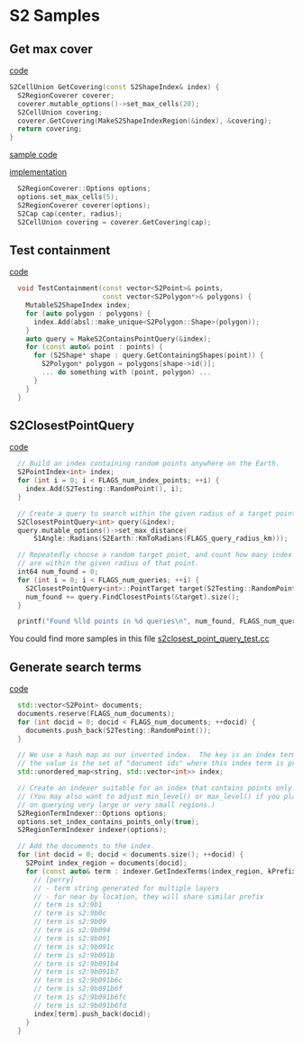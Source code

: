 # S2 Samples

## Get max cover

[code](https://github.com/google/s2geometry/blob/9398b7c8d55c15c4ad7cdc645c482232ea7c087a/src/s2/s2shape_index_region.h#L49
)
```C++
S2CellUnion GetCovering(const S2ShapeIndex& index) {
  S2RegionCoverer coverer;
  coverer.mutable_options()->set_max_cells(20);
  S2CellUnion covering;
  coverer.GetCovering(MakeS2ShapeIndexRegion(&index), &covering);
  return covering;
}
```
[sample code](https://github.com/google/s2geometry/blob/bec06921d72068fb22ef2100830c718659a19b58/src/s2/s2region_coverer.h#L40)

[implementation](https://github.com/google/s2geometry/blob/bec06921d72068fb22ef2100830c718659a19b58/src/s2/s2region_coverer.cc#L240)


```C++
  S2RegionCoverer::Options options;
  options.set_max_cells(5);
  S2RegionCoverer coverer(options);
  S2Cap cap(center, radius);
  S2CellUnion covering = coverer.GetCovering(cap);
```


## Test containment
[code](https://github.com/google/s2geometry/blob/9398b7c8d55c15c4ad7cdc645c482232ea7c087a/src/s2/mutable_s2shape_index.h#L79)

```C++
  void TestContainment(const vector<S2Point>& points,
                       const vector<S2Polygon*>& polygons) {
    MutableS2ShapeIndex index;
    for (auto polygon : polygons) {
      index.Add(absl::make_unique<S2Polygon::Shape>(polygon));
    }
    auto query = MakeS2ContainsPointQuery(&index);
    for (const auto& point : points) {
      for (S2Shape* shape : query.GetContainingShapes(point)) {
        S2Polygon* polygon = polygons[shape->id()];
        ... do something with (point, polygon) ...
      }
    }
  }
```

## S2ClosestPointQuery

[code](https://github.com/google/s2geometry/blob/9398b7c8d55c15c4ad7cdc645c482232ea7c087a/src/s2/s2closest_point_query.h#L150)

```C++
  // Build an index containing random points anywhere on the Earth.
  S2PointIndex<int> index;
  for (int i = 0; i < FLAGS_num_index_points; ++i) {
    index.Add(S2Testing::RandomPoint(), i);
  }

  // Create a query to search within the given radius of a target point.
  S2ClosestPointQuery<int> query(&index);
  query.mutable_options()->set_max_distance(
      S1Angle::Radians(S2Earth::KmToRadians(FLAGS_query_radius_km)));

  // Repeatedly choose a random target point, and count how many index points
  // are within the given radius of that point.
  int64 num_found = 0;
  for (int i = 0; i < FLAGS_num_queries; ++i) {
    S2ClosestPointQuery<int>::PointTarget target(S2Testing::RandomPoint());
    num_found += query.FindClosestPoints(&target).size();
  }

  printf("Found %lld points in %d queries\n", num_found, FLAGS_num_queries);

```
You could find more samples in this file [s2closest_point_query_test.cc](https://github.com/google/s2geometry/blob/bec06921d72068fb22ef2100830c718659a19b58/src/s2/s2closest_point_query_test.cc#L42)


## Generate search terms

[code]()

```C++
  std::vector<S2Point> documents;
  documents.reserve(FLAGS_num_documents);
  for (int docid = 0; docid < FLAGS_num_documents; ++docid) {
    documents.push_back(S2Testing::RandomPoint());
  }

  // We use a hash map as our inverted index.  The key is an index term, and
  // the value is the set of "document ids" where this index term is present.
  std::unordered_map<string, std::vector<int>> index;

  // Create an indexer suitable for an index that contains points only.
  // (You may also want to adjust min_level() or max_level() if you plan
  // on querying very large or very small regions.)
  S2RegionTermIndexer::Options options;
  options.set_index_contains_points_only(true);
  S2RegionTermIndexer indexer(options);

  // Add the documents to the index.
  for (int docid = 0; docid < documents.size(); ++docid) {
    S2Point index_region = documents[docid];
    for (const auto& term : indexer.GetIndexTerms(index_region, kPrefix)) {
      // [perry]
      // - term string generated for multiple layers
      // - for near by location, they will share similar prefix
      // term is s2:9b1
      // term is s2:9b0c
      // term is s2:9b09
      // term is s2:9b094
      // term is s2:9b091
      // term is s2:9b091c
      // term is s2:9b091b
      // term is s2:9b091b4
      // term is s2:9b091b7
      // term is s2:9b091b6c
      // term is s2:9b091b6f
      // term is s2:9b091b6fc
      // term is s2:9b091b6fd
      index[term].push_back(docid);
    }
  }
```

